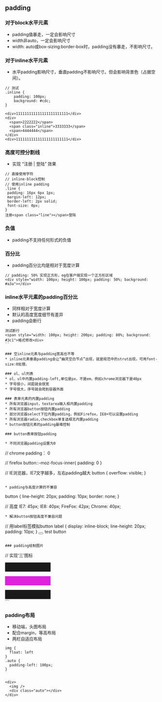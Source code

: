 ## padding

### 对于block水平元素
* padding值暴走，一定会影响尺寸
* width非auto，一定会影响尺寸
* width: auto或box-sizing:border-box时，padding没有暴走，不影响尺寸。

### 对于inline水平元素
* 水平padding影响尺寸，垂直padding不影响尺寸。但会影响背景色（占据空间）。
```
// 测试
.inline {
    padding: 100px;
    background: #cdc;
}

<div>111111111111111111111111</div>
<div>
  <span>2222222</span>
  <span class="inline">3333333</span>
  <span>4444444</span>
</div>
<div>111111111111111111111111</div>

```  

### 高度可控分割线
* 实现 “注册 | 登陆” 效果
```
// 直接使用字符
// inline-block控制
// 使用inline padding
.line {
 padding: 16px 6px 1px;
 margin-left: 12px;
 border-left: 2px solid;
 font-size: 0px;
}
注册<span class="line"></span>登陆
```

### 负值
* padding不支持任何形式的负值

### 百分比
* padding百分比均是相对于宽度计算
```
// padding: 50% 实现正方形，eg在客户端实现一个正方形区域
<div style="width: 100px; height: 100px; padding: 50%; background: #a3a"></div>
```
### inline水平元素的padding百分比
* 同样相对于宽度计算
* 默认的高度宽度细节有差异
* padding会断行
```
测试断行
<span style="width: 100px; height: 200px; padding: 80%; background: #3c1">格式修改<div>
``

### 空inline元素与padding宽高也不等
* inline元素垂直padding会让“幽灵空白节点”出现，就是规范中的strut出现，可用font-size:0处理。

### ol、ul列表
* ol、ul中内置padding-left,单位是px，不是em，例如chrome浏览器下是40px
* 字号很小，间距就会很宽
* 字号很大，序号就会爬到容器外面

### 表单元素的内置padding
* 所有浏览器input，textarea输入框内置padding 
* 所有浏览器button按钮内置padding
* 部分浏览器select下拉内置padding，例如Firefox，IE8+可以设置padding
* 所有浏览器radio,checkbox单复选框无内置padding
* button按钮元素的padding最难控制

### button表单按钮padding

* 不同浏览器padding设置为0
```
// chrome
padding： 0

// firefox
button::-moz-focus-inner{ padding: 0 }
 
// IE浏览器，IE7文字越多，左右padding越大
button { overflow: visible; }
```

* padding与高度计算的不兼容
```
button {
  line-height: 20px;
  padding: 10px;
  border: none;
}

// 高度
IE7: 45px;
IE8: 40px;
FireFox: 42px;
Chrome: 40px;
```
* 解决button按钮高度不兼容问题
```
// 用label标签模拟button
label {
    display: inline-block;
    line-height: 20px;
    padding: 10px;
}
<button id="btn"></button><!--button隐藏-->
<label for="btn">test button</label>
```

### padding绘制图片
```
// 实现‘三’图标
<style type="text/css">
  .line-tri {
    width: 150px;
    height: 30px;
    border-top: solid 30px;
    border-bottom: solid 30px;
    padding-top: 15px;
    padding-bottom: 15px;
    background-color: #d2d;
    background-clip: content-box;
  }
</style>
<div class="line-tri"></div>
```

### padding布局

* 移动端，头图布局
* 配合margin，等高布局
* 两栏自适应布局
```
img {
  float: left
}
.auto {
  padding-left: 100px;
}


<div>
  <img />
  <div class="auto"></div>
</div>
```